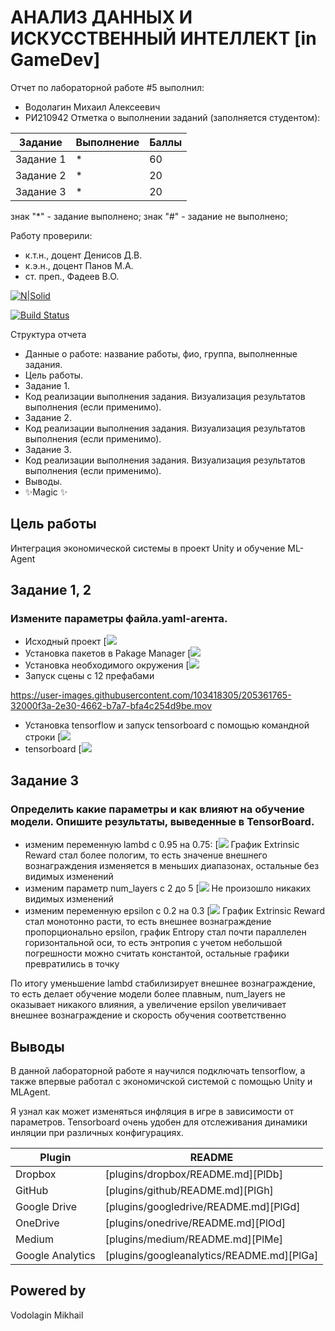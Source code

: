 # АНАЛИЗ ДАННЫХ И ИСКУССТВЕННЫЙ ИНТЕЛЛЕКТ [in GameDev]
Отчет по лабораторной работе #5 выполнил:
- Водолагин Михаил Алексеевич
- РИ210942
Отметка о выполнении заданий (заполняется студентом):

| Задание | Выполнение | Баллы |
| ------ | ------ | ------ |
| Задание 1 | * | 60 |
| Задание 2 | * | 20 |
| Задание 3 | * | 20 |

знак "*" - задание выполнено; знак "#" - задание не выполнено;

Работу проверили:
- к.т.н., доцент Денисов Д.В.
- к.э.н., доцент Панов М.А.
- ст. преп., Фадеев В.О.

[![N|Solid](https://cldup.com/dTxpPi9lDf.thumb.png)](https://nodesource.com/products/nsolid)

[![Build Status](https://travis-ci.org/joemccann/dillinger.svg?branch=master)](https://travis-ci.org/joemccann/dillinger)

Структура отчета

- Данные о работе: название работы, фио, группа, выполненные задания.
- Цель работы.
- Задание 1.
- Код реализации выполнения задания. Визуализация результатов выполнения (если применимо).
- Задание 2.
- Код реализации выполнения задания. Визуализация результатов выполнения (если применимо).
- Задание 3.
- Код реализации выполнения задания. Визуализация результатов выполнения (если применимо).
- Выводы.
- ✨Magic ✨

## Цель работы
Интеграция экономической системы в проект Unity и обучение ML-Agent

## Задание 1, 2
### Измените параметры файла.yaml-агента.
- Исходный проект
[![](https://github.com/MikhaillVodolaginn/DA-in-GameDev-Lab5/blob/main/Снимок%20экрана%202022-12-02%20в%2022.16.01.png?raw=true)
- Установка пакетов в Pakage Manager
[![](https://github.com/MikhaillVodolaginn/DA-in-GameDev-Lab5/blob/main/Снимок%20экрана%202022-12-02%20в%2022.16.11.png?raw=true)
- Установка необходимого окружения
[![](https://github.com/MikhaillVodolaginn/DA-in-GameDev-Lab5/blob/main/Снимок%20экрана%202022-12-02%20в%2022.19.10.png?raw=true)
- Запуск сцены с 12 префабами


https://user-images.githubusercontent.com/103418305/205361765-32000f3a-2e30-4662-b7a7-bfa4c254d9be.mov


- Установка tensorflow и запуск tensorboard с помощью командной строки
[![](https://github.com/MikhaillVodolaginn/DA-in-GameDev-Lab5/blob/main/Снимок%20экрана%202022-12-02%20в%2022.49.16.png?raw=true)
- tensorboard
[![](https://github.com/MikhaillVodolaginn/DA-in-GameDev-Lab5/blob/main/Снимок%20экрана%202022-12-02%20в%2023.06.33.png?raw=true)

## Задание 3
### Определить какие параметры и как влияют на обучение модели. Опишите результаты, выведенные в TensorBoard.
- изменим переменную lambd c 0.95 на 0.75:
[![](https://github.com/MikhaillVodolaginn/DA-in-GameDev-Lab5/blob/main/Снимок%20экрана%202022-12-02%20в%2023.08.53.png?raw=true)
График Extrinsic Reward стал более пологим, то есть значенuе внешнего вознаграждения изменяется в меньших диапазонах, остальные без видимых изменений
- изменим параметр num_layers c 2 до 5
[![](https://github.com/MikhaillVodolaginn/DA-in-GameDev-Lab5/blob/main/Снимок%20экрана%202022-12-02%20в%2023.04.41.png?raw=true)
Не произошло никаких видимых изменений
- изменим переменную epsilon с 0.2 на 0.3
[![](https://github.com/MikhaillVodolaginn/DA-in-GameDev-Lab5/blob/main/Снимок%20экрана%202022-12-02%20в%2023.08.06.png?raw=true)
График Extrinsic Reward стал монотонно расти, то есть внешнее вознаграждение пропорционально epsilon, график Entropy стал почти параллелен горизонтальной оси, то есть энтропия с учетом небольшой погрешности можно считать константой, остальные графики превратились в точку

По итогу уменьшение lambd стабилизирует внешнее вознаграждение, то есть делает обучение модели более плавным, num_layers не оказывает никакого влияния, а увеличение epsilon увеличивает внешнее вознаграждение и скорость обучения соответственно


## Выводы

В данной лабораторной работе я научился подключать tensorflow, а также впервые работал с экономичской системой с помощью Unity и MLAgent.

Я узнал как может изменяться инфляция в игре в зависимости от параметров. Tensorboard очень удобен для отслеживания динамики инляции при различных конфигурациях.

| Plugin | README |
| ------ | ------ |
| Dropbox | [plugins/dropbox/README.md][PlDb] |
| GitHub | [plugins/github/README.md][PlGh] |
| Google Drive | [plugins/googledrive/README.md][PlGd] |
| OneDrive | [plugins/onedrive/README.md][PlOd] |
| Medium | [plugins/medium/README.md][PlMe] |
| Google Analytics | [plugins/googleanalytics/README.md][PlGa] |

## Powered by

Vodolagin Mikhail
